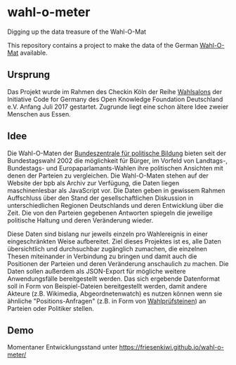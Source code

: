 # wahl-o-meter

Digging up the data treasure of the Wahl-O-Mat

This repository contains a project to make the data of the German [Wahl-O-Mat](https://www.bpb.de/politik/wahlen/wahl-o-mat/) available.

## Ursprung

Das Projekt wurde im Rahmen des Checkin Köln der Reihe [Wahlsalons](https://codefor.de/wahlsalons/) der Initiative Code for Germany des Open Knowledge Foundation Deutschland e.V. Anfang Juli 2017 gestartet.
Zugrunde liegt eine schon ältere Idee zweier Menschen aus Essen.

## Idee

Die Wahl-O-Maten der [Bundeszentrale für politische Bildung](https://www.bpb.de/) bieten seit der Bundestagswahl 2002 die möglichkeit für Bürger, im Vorfeld von Landtags-, Bundestags- und Europaparlamants-Wahlen ihre politischen Ansichten mit denen der Parteien zu vergleichen.
Die Wahl-O-Maten stehen auf der Website der bpb als Archiv zur Verfügung, die Daten liegen maschinenlesbar als JavaScript vor. Die Daten geben in gewissem Rahmen Auffschluss über den Stand der gesellschaftlichen Diskussion in unterschiedlichen Regionen Deutschlands und deren Entwicklung über die Zeit. Die von den Parteien gegebenen Antworten spiegeln die jeweilige politische Haltung und deren Veränderung wieder.

Diese Daten sind bislang nur jeweils einzeln pro Wahlereignis in einer eingeschränkten Weise aufbereitet.
Ziel dieses Projektes ist es, alle Daten übersichtlich und durchsuchbar zugänglich zumachen, die einzelnen Thesen miteinander in Verbindung zu bringen und damit auch die Positionen der Parteien und deren Veränderung anschaulich zu machen.
Die Daten sollen außerdem als JSON-Export für mögliche weitere Anwendungsfälle bereitgestellt werden.
Das sich ergebende Datenformat soll in Form von Beispiel-Dateien bereitgestellt werden, damit andere Akteure (z.B. Wikimedia, Abgeordnetenwatch) es nutzen können wenn sie ähnliche "Positions-Anfragen" (z.B. in Form von [Wahlprüfsteinen](https://de.wikipedia.org/wiki/Wahlpr%C3%BCfstein)) an Parteien oder Politiker stellen.

## Demo

Momentaner Entwicklungsstand unter https://friesenkiwi.github.io/wahl-o-meter/
